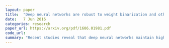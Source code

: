 ```yaml
---
layout: paper
title:  "Deep neural networks are robust to weight binarization and other non-linear distortions"
date:   7 Jun 2016
categories: research
paper_url: https://arxiv.org/pdf/1606.01981.pdf
code_url: 
summary: "Recent studies reveal that deep neural networks maintain high performance levels even when trained with binary quantized weights, but this is just a beginning. These networks also show significant resilience to various test-time distortions, including noise and non-linear projections, with robustness extending beyond binary quantization. For instance, a network demonstrated only 11% error on CIFAR-10 with less than one effective bit per weight. Surprisingly, some conventional training adjustments, like weight quantization during backpropagation, can be modified or omitted without sacrificing this robustness. Experiments confirmed these findings on CIFAR-10 and ImageNet, leading to the proposal of a stochastic projection rule that sets a new benchmark of 7.64% error on CIFAR-10 without data augmentation."
---
```


